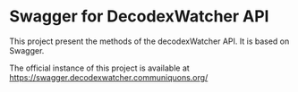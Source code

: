 # Swagger for DecodexWatcher API

This project present the methods of the decodexWatcher API. It is based on Swagger.

The official instance of this project is available at https://swagger.decodexwatcher.communiquons.org/